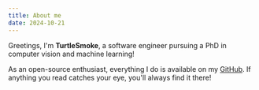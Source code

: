 ```yaml
---
title: About me
date: 2024-10-21
---
```


Greetings, I'm **TurtleSmoke**, a software engineer pursuing a PhD in
computer vision and machine learning!

As an open-source enthusiast, everything I do is available on my [GitHub](https://github.com/TurtleSmoke). If anything
you read catches your eye, you'll always find it there!
